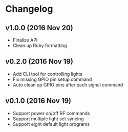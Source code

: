 # Changelog

## v1.0.0 (2016 Nov 20)

* Finalize API
* Clean up Ruby formatting

## v0.2.0 (2016 Nov 19)

* Add CLI tool for controlling lights
* Fix missing GPIO pin setup command
* Auto clean up GPIO pins after each signal command

## v0.1.0 (2016 Nov 19)

* Support power on/off RF commands
* Support multiple light set syncing
* Support eight default light programs
